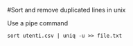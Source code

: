 #Sort and remove duplicated lines in unix

Use a pipe command

    sort utenti.csv | uniq -u >> file.txt
